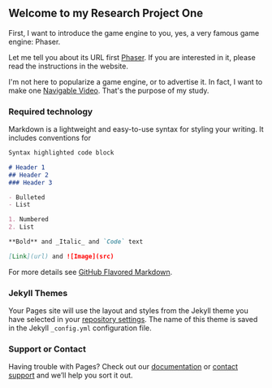 ## Welcome to my Research Project One

First, I want to introduce the game engine to you, yes, a very famous game engine: Phaser.

Let me tell you about its URL first [Phaser](http://phaser.io/). If you are interested in it, please read the instructions in the website.

I'm not here to popularize a game engine, or to advertise it. In fact, I want to make one [Navigable Video](http://www.06-90.com/final/finalprojectChenLyu.html). That's the purpose of my study.

### Required technology

Markdown is a lightweight and easy-to-use syntax for styling your writing. It includes conventions for

```markdown
Syntax highlighted code block

# Header 1
## Header 2
### Header 3

- Bulleted
- List

1. Numbered
2. List

**Bold** and _Italic_ and `Code` text

[Link](url) and ![Image](src)
```

For more details see [GitHub Flavored Markdown](https://guides.github.com/features/mastering-markdown/).

### Jekyll Themes

Your Pages site will use the layout and styles from the Jekyll theme you have selected in your [repository settings](https://github.com/ChenLyu01/Research-Project-1/settings). The name of this theme is saved in the Jekyll `_config.yml` configuration file.

### Support or Contact

Having trouble with Pages? Check out our [documentation](https://help.github.com/categories/github-pages-basics/) or [contact support](https://github.com/contact) and we’ll help you sort it out.
